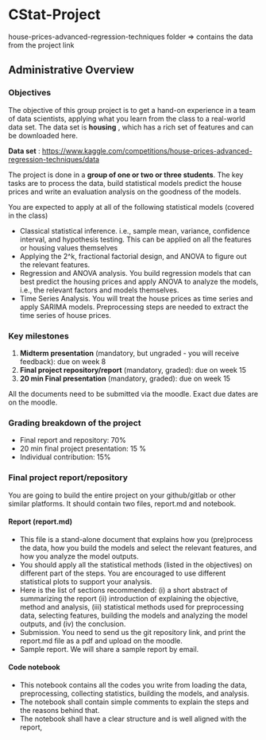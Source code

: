 # CStat-Project

house-prices-advanced-regression-techniques folder => contains the data from the project link

## Administrative Overview
### Objectives


The objective of this group project is to get a hand-on experience in a team of data scientists, applying what you learn from the class to a real-world data set.  The data set is **housing** , which has a rich set of features and can be downloaded here.  

**Data set** : https://www.kaggle.com/competitions/house-prices-advanced-regression-techniques/data


The project is done in a **group of one or two or three students**. The key tasks are to process the data, build  statistical models predict the house prices and write an evaluation analysis on the goodness of the models.  

You are expected to apply at all of the following statistical models (covered in the class)
- Classical statistical inference. i.e., sample mean, variance, confidence interval, and hypothesis testing. This can be applied on all the features or housing values themselves 
- Applying the 2^k, fractional factorial design, and ANOVA to figure out the relevant features. 
- Regression and ANOVA analysis. You build regression models that can best predict the housing prices and apply ANOVA to analyze the models, i.e., the relevant factors and models themselves.
- Time Series Analysis. You will treat the house prices as time series and apply SARIMA models. Preprocessing steps are needed to extract the time series of house prices. 
  
### Key milestones



1. **Midterm presentation** (mandatory, but ungraded - you will receive feedback): due on week 8
2. **Final project repository/report** (mandatory, graded): due on week 15
3. **20 min Final presentation** (mandatory, graded): due on week 15

All the documents need to be submitted via the moodle. Exact due dates are on the moodle.

### Grading breakdown of the project

- Final report and repository: 70%
- 20 min final project presentation: 15 %
- Individual contribution: 15%



### Final project report/repository

You are going to build the entire project on your github/gitlab or other similar platforms. It should contain two files, report.md and notebook. 

#### Report (report.md)

- This file is a stand-alone document that explains how you (pre)process the data, how you build the models and select the relevant features, and how you analyze the model outputs. 
- You should apply all the statistical methods (listed in the objectives) on different part of the steps. You are encouraged to use different statistical plots to support your analysis.  
- Here is the list of sections recommended: (i) a short abstract of summarizing the report (ii) introduction of explaining the objective, method and analysis, (iii) statistical methods used for preprocessing data, selecting features, building the models and analyzing the model outputs, and (iv) the conclusion.  
- Submission.  You need to send us the git repository link, and  print the report.md file as a pdf and upload on the moodle. 
- Sample report. We will share a sample report by email. 

#### Code notebook

- This notebook contains all the codes you write from loading the data, preprocessing, collecting statistics, building the models, and analysis. 
- The notebook shall contain simple comments to explain the steps and the reasons behind that. 
- The notebook shall have a clear structure and is well aligned with the report,
